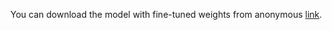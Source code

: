 You can download the model with fine-tuned weights from anonymous [link](https://zenodo.org/records/14027725?token=eyJhbGciOiJIUzUxMiJ9.eyJpZCI6IjZmZDcyMGY1LWQzYmEtNGFkYS05MmU1LTM4ZmRiNjJhZjFiZSIsImRhdGEiOnt9LCJyYW5kb20iOiI2MzM0N2NmNTFiNTExNzJkZWJlNWY2OGU2YTczOTE5YiJ9.pFxazXTQaQbL-scTa0HcejFEQGY1lka04bUeLrJQ5yfHp-40wCIUGxndR5JRbyovFo-p0__ouBFeKBCfGU5jSA).